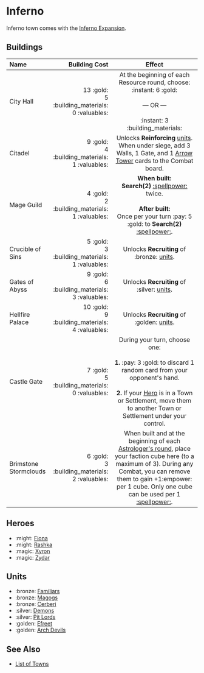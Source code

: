 # Inferno

Inferno town comes with the [Inferno Expansion](../content.md).


## Buildings

| Name | Building Cost | Effect |
| :--- | ---: | :---: |
| City Hall | 13 :gold:<br>5 :building_materials:<br>0 :valuables: | At the beginning of each Resource round, choose:<br>:instant: 6 :gold:<br><br>— OR —<br><br>:instant: 3 :building_materials: |
| Citadel | 9 :gold:<br>4 :building_materials:<br>1 :valuables: | Unlocks **Reinforcing** [units](#units). When under siege, add 3 Walls, 1 Gate, and 1 [Arrow Tower](../units/arrow_tower.md) cards to the Combat board. |
| Mage Guild | 4 :gold:<br>2 :building_materials:<br>1 :valuables: | **When built:**<br>**Search(2)** [:spellpower:](../spells.md) twice.<br><br>**After built:**<br>Once per your turn :pay: 5 :gold: to **Search(2)** [:spellpower:](../spells.md). |
| Crucible of Sins | 5 :gold:<br>3 :building_materials:<br>1 :valuables: | Unlocks **Recruiting** of :bronze: [units](#units). |
| Gates of Abyss | 9 :gold:<br>6 :building_materials:<br>3 :valuables: | Unlocks **Recruiting** of :silver: [units](#units). |
| Hellfire Palace | 10 :gold:<br>9 :building_materials:<br>4 :valuables: | Unlocks **Recruiting** of :golden: [units](#units). |
| Castle Gate | 7 :gold:<br>5 :building_materials:<br>0 :valuables: | During your turn, choose one:<br><br>**1.** :pay: 3 :gold: to discard 1 random card from your opponent's hand.<br><br>**2.** If your [Hero](#heroes) is in a Town or Settlement, move them to another Town or Settlement under your control. |
| Brimstone Stormclouds | 6 :gold:<br>3 :building_materials:<br>2 :valuables: | When built and at the beginning of each [Astrologer's round](../astrologers_proclaim.md), place your faction cube here (to a maximum of 3). During any Combat, you can remove them to gain +1:empower: per 1 cube. Only one cube can be used per 1 [:spellpower:](../spells.md). |


## Heroes

- :might: [Fiona](../heroes/fiona.md)
- :might: [Rashka](../heroes/rashka.md)
- :magic: [Xyron](../heroes/xyron.md)
- :magic: [Zydar](../heroes/zydar.md)


## Units

- :bronze: [Familiars](../units/familiars.md)
- :bronze: [Magogs](../units/magogs.md)
- :bronze: [Cerberi](../units/cerberi.md)
- :silver: [Demons](../units/demons.md)
- :silver: [Pit Lords](../units/pit_lords.md)
- :golden: [Efreet](../units/efreet.md)
- :golden: [Arch Devils](../units/arch_devils.md)


## See Also

- [List of Towns](../towns.md)